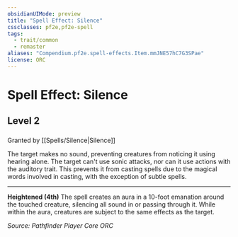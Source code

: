 ```yaml
---
obsidianUIMode: preview
title: "Spell Effect: Silence"
cssclasses: pf2e,pf2e-spell
tags:
  - trait/common
  - remaster
aliases: "Compendium.pf2e.spell-effects.Item.mmJNE57hC7G3SPae"
license: ORC
---
```

# Spell Effect: Silence
## Level 2
### 






Granted by [[Spells/Silence|Silence]]

The target makes no sound, preventing creatures from noticing it using hearing alone. The target can't use sonic attacks, nor can it use actions with the auditory trait. This prevents it from casting spells due to the magical words involved in casting, with the exception of subtle spells.

* * *

**Heightened (4th)** The spell creates an aura in a 10-foot emanation around the touched creature, silencing all sound in or passing through it. While within the aura, creatures are subject to the same effects as the target.

*Source: Pathfinder Player Core*
*ORC*